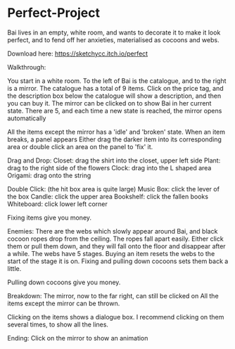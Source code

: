 # Perfect-Project


Bai lives in an empty, white room, and wants to decorate it to make it look perfect, and to fend off her anxieties, materialised as cocoons and webs.

Download here: https://sketchycc.itch.io/perfect


Walkthrough:

You start in a white room. To the left of Bai is the catalogue, and to the right is a mirror.
The catalogue has a total of 9 items. Click on the price tag, and the description box below the catalogue will show a description, and then you can buy it. 
The mirror can be clicked on to show Bai in her current state. There are 5, and each time a new state is reached, the mirror opens automatically

All the items except the mirror has a 'idle' and 'broken' state. When an item breaks, a panel appears
Either drag the darker item into its corresponding area or double click an area on the panel to 'fix' it.

Drag and Drop: 
Closet: drag the shirt into the closet, upper left side
Plant: drag to the right side of the flowers
Clock: drag into the L shaped area
Origami: drag onto the string

Double Click: (the hit box area is quite large)
Music Box: click the lever of the box
Candle: click the upper area
Bookshelf: click the fallen books
Whiteboard: click lower left corner

Fixing items give you money.


Enemies:
There are the webs which slowly appear around Bai, and black cocoon ropes drop from the ceiling.
The ropes fall apart easily. Either click them or pull them down, and they will fall onto the floor and disappear after a while.
The webs have 5 stages. Buying an item resets the webs to the start of the stage it is on. Fixing and pulling down cocoons sets them back a little.

Pulling down cocoons give you money.




Breakdown:
The mirror, now to the far right, can still be clicked on
All the items except the mirror can be thrown. 

Clicking on the items shows a dialogue box. I recommend clicking on them several times, to show all the lines.




Ending:
Click on the mirror to show an animation
